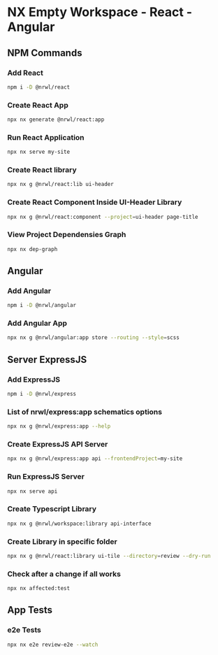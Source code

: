 # NX Empty Workspace - React - Angular

## NPM Commands

### Add React
```bash
npm i -D @nrwl/react
```
### Create React App
```bash
npx nx generate @nrwl/react:app
```
### Run React Application
```bash
npx nx serve my-site
```
### Create React library
```bash
npx nx g @nrwl/react:lib ui-header
```
### Create React Component Inside UI-Header Library
```bash
npx nx g @nrwl/react:component --project=ui-header page-title
```
### View Project Dependensies Graph
```bash
npx nx dep-graph
```
## Angular

### Add Angular
```bash
npm i -D @nrwl/angular
```
### Add Angular App
```bash
npx nx g @nrwl/angular:app store --routing --style=scss
```

## Server ExpressJS

### Add ExpressJS 
```bash
npm i -D @nrwl/express
```
### List of nrwl/express:app schematics options
```bash
npx nx g @nrwl/express:app --help
```
### Create ExpressJS API Server
```bash
npx nx g @nrwl/express:app api --frontendProject=my-site
```
### Run ExpressJS Server
```bash
npx nx serve api
```
### Create Typescript Library
```bash
npx nx g @nrwl/workspace:library api-interface

```
### Create Library in specific folder
```bash
npx nx g @nrwl/react:library ui-tile --directory=review --dry-run
```

### Check after a change if all works
```bash
npx nx affected:test
```
## App Tests

### e2e Tests
```bash
npx nx e2e review-e2e --watch
```
